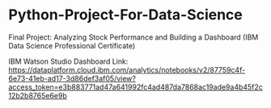 # Python-Project-For-Data-Science 
Final Project: Analyzing Stock Performance and Building a Dashboard 
(IBM Data Science Professional Certificate)

IBM Watson Studio Dashboard Link: https://dataplatform.cloud.ibm.com/analytics/notebooks/v2/87759c4f-6e73-41eb-ad17-3d86def3af05/view?access_token=e3b883771ad47a641992fc4ad487da7868ac19ade9a4b45f2c12b2b8765e6e9b
